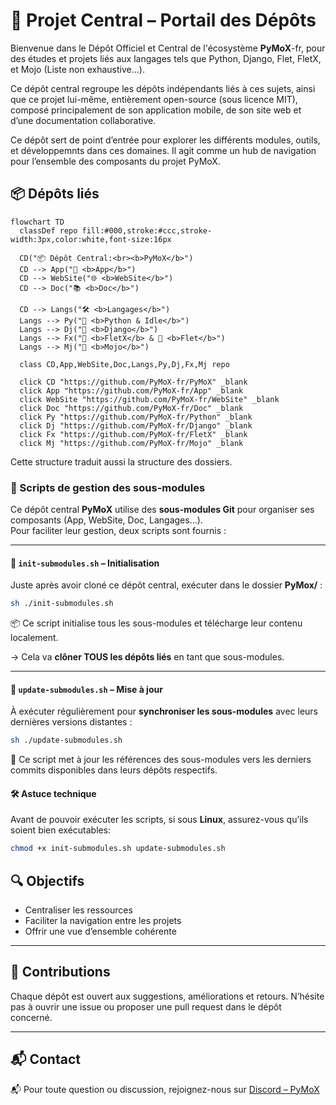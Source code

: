 # 🧭 Projet Central – Portail des Dépôts

Bienvenue dans le Dépôt Officiel et Central de l'écosystème **PyMoX**-fr, pour des études et projets liés aux langages tels que Python, Django, Flet, FletX, et Mojo (Liste non exhaustive...).

Ce dépôt central regroupe les dépôts indépendants liés à ces sujets, ainsi que ce projet lui-même, entièrement open-source (sous licence MIT), composé principalement de son application mobile, de son site web et d’une documentation collaborative.

Ce dépôt sert de point d’entrée pour explorer les différents modules, outils, et développemnts dans ces domaines. Il agit comme un hub de navigation pour l’ensemble des composants du projet PyMoX.

## 📦 Dépôts liés

```mermaid
flowchart TD
  classDef repo fill:#000,stroke:#ccc,stroke-width:3px,color:white,font-size:16px

  CD("📦 Dépôt Central:<br><b>PyMoX</b>")
  CD --> App("📱 <b>App</b>")
  CD --> WebSite("🌐 <b>WebSite</b>")
  CD --> Doc("📚 <b>Doc</b>")

  CD --> Langs("🛠️ <b>Langages</b>")
  Langs --> Py("🐍 <b>Python & Idle</b>")
  Langs --> Dj("🚀 <b>Django</b>")
  Langs --> Fx("🧩 <b>FletX</b> & 🎨 <b>Flet</b>")
  Langs --> Mj("🧬 <b>Mojo</b>")

  class CD,App,WebSite,Doc,Langs,Py,Dj,Fx,Mj repo

  click CD "https://github.com/PyMoX-fr/PyMoX" _blank
  click App "https://github.com/PyMoX-fr/App" _blank
  click WebSite "https://github.com/PyMoX-fr/WebSite" _blank
  click Doc "https://github.com/PyMoX-fr/Doc" _blank
  click Py "https://github.com/PyMoX-fr/Python" _blank
  click Dj "https://github.com/PyMoX-fr/Django" _blank
  click Fx "https://github.com/PyMoX-fr/FletX" _blank
  click Mj "https://github.com/PyMoX-fr/Mojo" _blank
```

Cette structure traduit aussi la structure des dossiers.

### 🧰 Scripts de gestion des sous-modules

Ce dépôt central **PyMoX** utilise des **sous-modules Git** pour organiser ses composants (App, WebSite, Doc, Langages…).  
Pour faciliter leur gestion, deux scripts sont fournis :

---

#### 🔹 `init-submodules.sh` – Initialisation

Juste après avoir cloné ce dépôt central, exécuter dans le dossier **PyMox/** :

```bash
sh ./init-submodules.sh
```

📦 Ce script initialise tous les sous-modules et télécharge leur contenu localement.

→ Cela va **clôner TOUS les dépôts liés** en tant que sous-modules.

---

#### 🔹 `update-submodules.sh` – Mise à jour

À exécuter régulièrement pour **synchroniser les sous-modules** avec leurs dernières versions distantes :

```bash
sh ./update-submodules.sh
```

🔄 Ce script met à jour les références des sous-modules vers les derniers commits disponibles dans leurs dépôts respectifs.

#### 🛠️ Astuce technique

Avant de pouvoir exécuter les scripts, si sous **Linux**, assurez-vous qu’ils soient bien exécutables:

```bash
chmod +x init-submodules.sh update-submodules.sh
```

## 🔍 Objectifs

- Centraliser les ressources
- Faciliter la navigation entre les projets
- Offrir une vue d’ensemble cohérente

---

## 🤝 Contributions

Chaque dépôt est ouvert aux suggestions, améliorations et retours. N’hésite pas à ouvrir une issue ou proposer une pull request dans le dépôt concerné.



---

## 📬 Contact

📬 Pour toute question ou discussion, rejoignez-nous sur [Discord – PyMoX](https://discord.com/channels/1395436334507626566/1395436335103213571)
